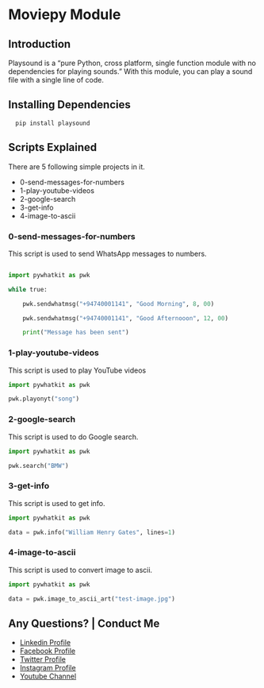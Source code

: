 # Moviepy Module

## Introduction

Playsound is a “pure Python, cross platform, single function module with no dependencies for playing sounds.” With this module, you can play a sound file with a single line of code.

## Installing Dependencies

  ```
    pip install playsound
  ```


## Scripts Explained

There are 5 following simple projects in it.

- 0-send-messages-for-numbers
- 1-play-youtube-videos
- 2-google-search
- 3-get-info
- 4-image-to-ascii


### 0-send-messages-for-numbers

This script is used to send WhatsApp messages to numbers.

```Python

import pywhatkit as pwk

while true:

	pwk.sendwhatmsg("+94740001141", "Good Morning", 8, 00)

	pwk.sendwhatmsg("+94740001141", "Good Afternooon", 12, 00)

	print("Message has been sent")

```

### 1-play-youtube-videos

This script is used to play YouTube videos

```Python
import pywhatkit as pwk

pwk.playonyt("song")
```

### 2-google-search

This script is used to do Google search.


```Python
import pywhatkit as pwk

pwk.search("BMW")
```


### 3-get-info

This script is used to get info.


```Python
import pywhatkit as pwk

data = pwk.info("William Henry Gates", lines=1)
```

### 4-image-to-ascii

This script is used to convert image to ascii.


```Python
import pywhatkit as pwk

data = pwk.image_to_ascii_art("test-image.jpg")
```

Any Questions? | Conduct Me
---

* [Linkedin Profile](https://www.linkedin.com/in/gunarakulangunaretnam)
* [Facebook Profile](https://www.facebook.com/gunarakulan)
* [Twitter Profile](https://twitter.com/gunarakulang)
* [Instagram Profile](https://www.instagram.com/gunarakulan_gunaretnam/)
* [Youtube Channel](https://www.youtube.com/channel/UCMWkED5sabgVZSCKjZuRJXA/videos)  
